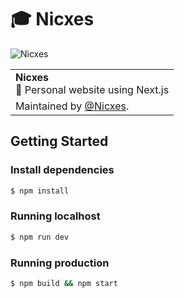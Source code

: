 # 🎓 Nicxes

<img src="https://camo.githubusercontent.com/1f8dec51cb01842d7bb7a7cd50ade17c75c5e3bd/68747470733a2f2f6173736574732e7a6569742e636f2f696d6167652f75706c6f61642f76313533383336313039312f7265706f7369746f726965732f6e6578742d6a732f6e6578742d6a732e706e67" alt="Nicxes" />

<table>
  <tr>
    <td>
      <strong>Nicxes</strong><br/>🎯 Personal website using Next.js
    </td>
  </tr>

  <tr>
    <td>Maintained by <a href='https://github.com/nicxes'>@Nicxes</a>.</td>
  </tr>
</table>

## Getting Started

### Install dependencies

  ```sh
  $ npm install
  ```

### Running localhost

  ```sh
  $ npm run dev
  ```

### Running production

  ```sh
  $ npm build && npm start
  ```
